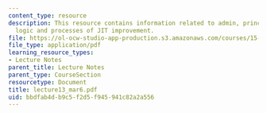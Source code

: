 ```yaml
---
content_type: resource
description: This resource contains information related to admin, principles of TPS,
  logic and processes of JIT improvement.
file: https://ol-ocw-studio-app-production.s3.amazonaws.com/courses/15-760a-operations-management-spring-2002/bbdfab4db9c5f2d5f945941c82a2a556_lecture13_mar6.pdf
file_type: application/pdf
learning_resource_types:
- Lecture Notes
parent_title: Lecture Notes
parent_type: CourseSection
resourcetype: Document
title: lecture13_mar6.pdf
uid: bbdfab4d-b9c5-f2d5-f945-941c82a2a556
---
```

